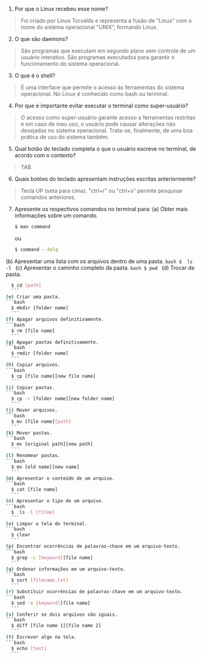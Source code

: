 1. Por que o Linux recebeu esse nome?

> Foi criado por Linus Torvalds e representa a fusão de "Linus" com o nome do sistema operacional "UNIX", formando Linux.

2. O que são daemons?

> São programas que executam em segundo plano sem controle de um usuário interativo. São programas executados para garantir o funcionamento do sistema operacional.

3. O que é o shell?

> É uma interface que permite o acesso às ferramentas do sistema operacional. No Linux é conhecido como bash ou terminal.

4. Por que é importante evitar executar o terminal como super-usuário?

> O acesso como super-usuário garante acesso a ferramentas restritas e em caso de mau uso, o usuário pode causar alterações não desejadas no sistema operacional. Trata-se, finalmente, de uma boa prática de uso do sistema também.

5. Qual botão do teclado completa o que o usuário escreve no terminal, de acordo com o contexto?

> TAB.


6. Quais botões do teclado apresentam instruções escritas anteriormente?

> Tecla UP (seta para cima). "ctrl+r" ou "ctrl+s" permite pesquisar comandos anteriores.

7. Apresente os respectivos comandos no terminal para:
  (a) Obter mais informações sobre um comando.
    ```bash
    $ man command
    ```
    ou
    ```bash
    $ command --help
    ```
  (b) Apresentar uma lista com os arquivos dentro de uma pasta.
    ```bash
    $  ls -l
    ```
  (c) Apresentar o caminho completo da pasta.
    ```bash
    $ pwd
    ```
  (d) Trocar de pasta.
  ```bash
    $ cd [path]
    ```
  (e) Criar uma pasta.
  ```bash
    $ mkdir [folder name]
    ```
  (f) Apagar arquivos definitivamente.
  ```bash
    $ rm [file name]
    ```
  (g) Apagar pastas definitivamente.
  ```bash
    $ rmdir [folder name]
    ```
  (h) Copiar arquivos.
  ```bash
    $ cp [file name][new file name]
    ```
  (i) Copiar pastas.
  ```bash
    $ cp -r [folder name][new folder name]
    ```
  (j) Mover arquivos.
  ```bash
    $ mv [file name][path]
    ```
  (k) Mover pastas.
  ```bash
    $ mv [original path][new path]
    ```
  (l) Renomear pastas.
  ```bash
    $ mv [old name][new name]
    ```
  (m) Apresentar o conteúdo de um arquivo.
  ```bash
    $ cat [file name]
    ```
  (n) Apresentar o tipo de um arquivo.
  ```bash
    $  ls -l [filme]
    ```
  (o) Limpar a tela do terminal.
  ```bash
    $ clear
    ```
  (p) Encontrar ocorrências de palavras-chave em um arquivo-texto.
  ```bash
    $ grep -c [keyword][file name]
    ```
  (q) Ordenar informações em um arquivo-texto.
  ```bash
    $ sort [filename.txt]
    ```
  (r) Substituir ocorrências de palavras-chave em um arquivo-texto.
  ```bash
    $ sed -e [keyword][file name]
    ```
  (s) Conferir se dois arquivos são iguais.
  ```bash
    $ diff [file name 1][file name 2]
    ```
  (t) Escrever algo na tela.
  ```bash
    $ echo [text]
    ```


